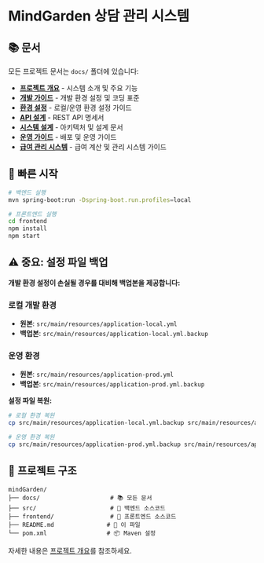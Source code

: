 # MindGarden 상담 관리 시스템

## 📚 문서

모든 프로젝트 문서는 `docs/` 폴더에 있습니다:

- **[프로젝트 개요](docs/README.md)** - 시스템 소개 및 주요 기능
- **[개발 가이드](docs/DEVELOPMENT_GUIDE.md)** - 개발 환경 설정 및 코딩 표준
- **[환경 설정](docs/ENVIRONMENT_SETUP.md)** - 로컬/운영 환경 설정 가이드
- **[API 설계](docs/API_DESIGN.md)** - REST API 명세서
- **[시스템 설계](docs/SYSTEM_DESIGN.md)** - 아키텍처 및 설계 문서
- **[운영 가이드](docs/OPERATION_DEPLOYMENT_GUIDE.md)** - 배포 및 운영 가이드
- **[급여 관리 시스템](docs/SALARY_MANAGEMENT_SYSTEM.md)** - 급여 계산 및 관리 시스템 가이드

## 🚀 빠른 시작

```bash
# 백엔드 실행
mvn spring-boot:run -Dspring-boot.run.profiles=local

# 프론트엔드 실행
cd frontend
npm install
npm start
```

## ⚠️ 중요: 설정 파일 백업

**개발 환경 설정이 손실될 경우를 대비해 백업본을 제공합니다:**

### 로컬 개발 환경
- **원본**: `src/main/resources/application-local.yml`
- **백업본**: `src/main/resources/application-local.yml.backup`

### 운영 환경
- **원본**: `src/main/resources/application-prod.yml`
- **백업본**: `src/main/resources/application-prod.yml.backup`

**설정 파일 복원:**
```bash
# 로컬 환경 복원
cp src/main/resources/application-local.yml.backup src/main/resources/application-local.yml

# 운영 환경 복원
cp src/main/resources/application-prod.yml.backup src/main/resources/application-prod.yml
```

## 📁 프로젝트 구조

```
mindGarden/
├── docs/                    # 📚 모든 문서
├── src/                     # 🔧 백엔드 소스코드
├── frontend/                # 🎨 프론트엔드 소스코드
├── README.md               # 📖 이 파일
└── pom.xml                 # 📦 Maven 설정
```

자세한 내용은 [프로젝트 개요](docs/README.md)를 참조하세요.
